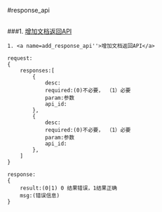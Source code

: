 #response_api
##

###1. [增加文档返回API](#add_response_api)


	1. <a name=add_response_api''>增加文档返回API</a>

	request:
	{
		responses:[
			{
				desc:
				required:(0)不必要， （1）必要
				param:参数
				api_id:
			},
			{
				desc:
				required:(0)不必要， （1）必要
				param:参数
				api_id:
			},																
		]
	}
	
	response:
	{
		result:(0|1) 0 结果错误，1结果正确
		msg:(错误信息)
	}

